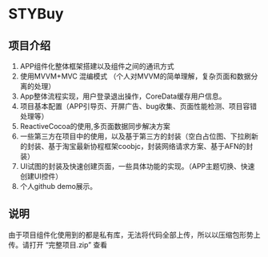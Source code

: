 # STYBuy

## 项目介绍
1. APP组件化整体框架搭建以及组件之间的通讯方式
2. 使用MVVM+MVC 混编模式 （个人对MVVM的简单理解，复杂页面和数据分离的处理）
3. App整体流程实现，用户登录退出操作，CoreData缓存用户信息。
4. 项目基本配置（APP引导页、开屏广告、bug收集、页面性能检测、项目容错处理等）
4. ReactiveCocoa的使用,多页面数据同步解决方案
5. 一些第三方在项目中的使用，以及基于第三方的封装（空白占位图、下拉刷新的封装、基于淘宝最新协程框架coobjc，封装网络请求方案、基于AFN的封装）
6. UI试图的封装及快速创建页面，一些具体功能的实现。（APP主题切换、快速创建UI控件）
7. 个人github demo展示。

## 说明
由于项目组件化使用到的都是私有库，无法将代码全部上传，所以以压缩包形势上传。请打开 “完整项目.zip” 查看





